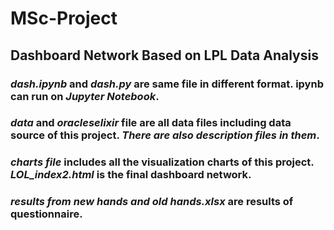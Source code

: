 # MSc-Project
## Dashboard Network Based on LPL Data Analysis
### _dash.ipynb_ and _dash.py_ are same file in different format. ipynb can run on ***Jupyter Notebook***.
### _data_ and _oracleselixir_ file are all data files including data source of this project. ***There are also description files in them***.
### _charts file_ includes all the visualization charts of this project. ***LOL_index2.html*** is the final dashboard network.
### ***results from new hands and old hands.xlsx*** are results of questionnaire.
